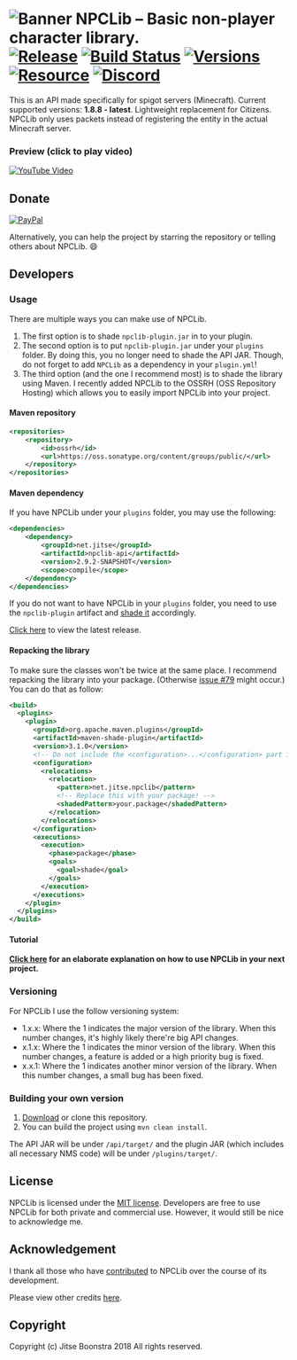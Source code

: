 ![Banner](https://i.imgur.com/WL6QeUA.png)
NPCLib – Basic non-player character library.<br>
[![Release](https://jitpack.io/v/JitseB/NPCLib.svg)](https://github.com/JitseB/NPCLib/releases)
[![Build Status](https://travis-ci.com/JitseB/NPCLib.svg?branch=master)](https://travis-ci.com/JitseB/NPCLib)
[![Versions](https://img.shields.io/badge/MC-1.8.8%20--%20latest-blue.svg)](https://github.com/JitseB/NPCLib/releases)
[![Resource](https://img.shields.io/badge/SpigotMC-Resource-orange.svg)](https://www.spigotmc.org/resources/npclib.55884/)
[![Discord](https://img.shields.io/badge/Support-Discord-blue.svg)](https://discord.gg/pvJGhEq)
=

This is an API made specifically for spigot servers (Minecraft). Current supported versions: **1.8.8 - latest**. Lightweight replacement for Citizens. NPCLib only uses packets instead of registering the entity in the actual Minecraft server.

### Preview (click to play video)
[![YouTube Video](http://img.youtube.com/vi/LqwdqIxPIvE/0.jpg)](http://www.youtube.com/watch?v=LqwdqIxPIvE "NPCLib – Basic non-player character library (Minecraft).")

## Donate

[![PayPal](https://cdn.rawgit.com/twolfson/paypal-github-button/1.0.0/dist/button.svg)](https://paypal.me/jitseboonstra)

Alternatively, you can help the project by starring the repository or telling others about NPCLib. :smile:

## Developers

### Usage

There are multiple ways you can make use of NPCLib.

1. The first option is to shade `npclib-plugin.jar` in to your plugin.
2. The second option is to put `npclib-plugin.jar` under your `plugins` folder. By doing this, you no longer need to shade the API JAR. Though, do not forget to add `NPCLib` as a dependency in your `plugin.yml`!
3. The third option (and the one I recommend most) is to shade the library using Maven. I recently added NPCLib to the OSSRH (OSS Repository Hosting) which allows you to easily import NPCLib into your project.

#### Maven repository
```xml
<repositories>
    <repository>
        <id>ossrh</id>
        <url>https://oss.sonatype.org/content/groups/public/</url>
    </repository>
</repositories>
```

#### Maven dependency

If you have NPCLib under your `plugins` folder, you may use the following:
```xml
<dependencies>
    <dependency>
        <groupId>net.jitse</groupId>
        <artifactId>npclib-api</artifactId>
        <version>2.9.2-SNAPSHOT</version>
        <scope>compile</scope>
    </dependency>
</dependencies>
```
If you do not want to have NPCLib in your `plugins` folder, you need to use the `npclib-plugin` artifact and [shade it](https://maven.apache.org/plugins/maven-shade-plugin/) accordingly.

[Click here](https://github.com/JitseB/NPCLib/releases/latest) to view the latest release.

#### Repacking the library
To make sure the classes won't be twice at the same place. I recommend repacking the library into your package. (Otherwise [issue #79](https://github.com/MinecraftLibraries/NPCLib/issues/79) might occur.) You can do that as follow:
```xml
<build>
  <plugins>
    <plugin>
      <groupId>org.apache.maven.plugins</groupId>
      <artifactId>maven-shade-plugin</artifactId>
      <version>3.1.0</version>
      <!-- Do not include the <configuration>...</configuration> part if you are using Sponge! -->
      <configuration>
        <relocations>
          <relocation>
            <pattern>net.jitse.npclib</pattern>
            <!-- Replace this with your package! -->
            <shadedPattern>your.package</shadedPattern>
          </relocation>
        </relocations>
      </configuration>
      <executions>
        <execution>
          <phase>package</phase>
          <goals>
            <goal>shade</goal>
          </goals>
        </execution>
      </executions>
    </plugin>
  </plugins>
</build>
```
#### Tutorial
**[Click here](https://github.com/JitseB/NPCLib/blob/master/DOCUMENTATION.md) for an elaborate explanation on how to use NPCLib in your next project.**

### Versioning
For NPCLib I use the follow versioning system:
* 1.x.x: Where the 1 indicates the major version of the library. When this number changes, it's highly likely there're big API changes.
* x.1.x: Where the 1 indicates the minor version of the library. When this number changes, a feature is added or a high priority bug is fixed.
* x.x.1: Where the 1 indicates another minor version of the library. When this number changes, a small bug has been fixed.

### Building your own version

1. [Download](https://github.com/JitseB/NPCLib/archive/master.zip) or clone this repository.
2. You can build the project using `mvn clean install`.

The API JAR will be under `/api/target/` and the plugin JAR (which includes all necessary NMS code) will be under `/plugins/target/`.

## License

NPCLib is licensed under the [MIT license](https://github.com/JitseB/NPCLib/blob/master/LICENSE.md).
Developers are free to use NPCLib for both private and commercial use. However, it would still be nice to acknowledge me.

## Acknowledgement

I thank all those who have [contributed](https://github.com/JitseB/NPCLib/graphs/contributors) to NPCLib over the course of its development.

Please view other credits [here](https://github.com/JitseB/NPCLib/blob/master/CREDITS.md).

## Copyright

Copyright (c) Jitse Boonstra 2018 All rights reserved.
